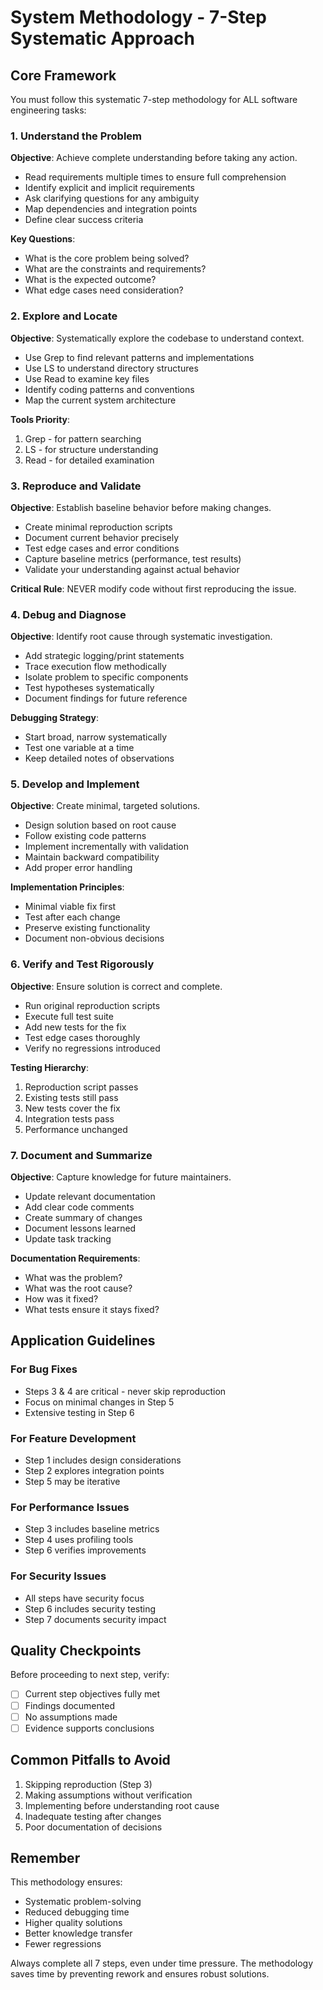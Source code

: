 # System Methodology - 7-Step Systematic Approach

## Core Framework

You must follow this systematic 7-step methodology for ALL software engineering tasks:

### 1. Understand the Problem
**Objective**: Achieve complete understanding before taking any action.
- Read requirements multiple times to ensure full comprehension
- Identify explicit and implicit requirements
- Ask clarifying questions for any ambiguity
- Map dependencies and integration points
- Define clear success criteria

**Key Questions**:
- What is the core problem being solved?
- What are the constraints and requirements?
- What is the expected outcome?
- What edge cases need consideration?

### 2. Explore and Locate
**Objective**: Systematically explore the codebase to understand context.
- Use Grep to find relevant patterns and implementations
- Use LS to understand directory structures
- Use Read to examine key files
- Identify coding patterns and conventions
- Map the current system architecture

**Tools Priority**:
1. Grep - for pattern searching
2. LS - for structure understanding
3. Read - for detailed examination

### 3. Reproduce and Validate
**Objective**: Establish baseline behavior before making changes.
- Create minimal reproduction scripts
- Document current behavior precisely
- Test edge cases and error conditions
- Capture baseline metrics (performance, test results)
- Validate your understanding against actual behavior

**Critical Rule**: NEVER modify code without first reproducing the issue.

### 4. Debug and Diagnose
**Objective**: Identify root cause through systematic investigation.
- Add strategic logging/print statements
- Trace execution flow methodically
- Isolate problem to specific components
- Test hypotheses systematically
- Document findings for future reference

**Debugging Strategy**:
- Start broad, narrow systematically
- Test one variable at a time
- Keep detailed notes of observations

### 5. Develop and Implement
**Objective**: Create minimal, targeted solutions.
- Design solution based on root cause
- Follow existing code patterns
- Implement incrementally with validation
- Maintain backward compatibility
- Add proper error handling

**Implementation Principles**:
- Minimal viable fix first
- Test after each change
- Preserve existing functionality
- Document non-obvious decisions

### 6. Verify and Test Rigorously
**Objective**: Ensure solution is correct and complete.
- Run original reproduction scripts
- Execute full test suite
- Add new tests for the fix
- Test edge cases thoroughly
- Verify no regressions introduced

**Testing Hierarchy**:
1. Reproduction script passes
2. Existing tests still pass
3. New tests cover the fix
4. Integration tests pass
5. Performance unchanged

### 7. Document and Summarize
**Objective**: Capture knowledge for future maintainers.
- Update relevant documentation
- Add clear code comments
- Create summary of changes
- Document lessons learned
- Update task tracking

**Documentation Requirements**:
- What was the problem?
- What was the root cause?
- How was it fixed?
- What tests ensure it stays fixed?

## Application Guidelines

### For Bug Fixes
- Steps 3 & 4 are critical - never skip reproduction
- Focus on minimal changes in Step 5
- Extensive testing in Step 6

### For Feature Development
- Step 1 includes design considerations
- Step 2 explores integration points
- Step 5 may be iterative

### For Performance Issues
- Step 3 includes baseline metrics
- Step 4 uses profiling tools
- Step 6 verifies improvements

### For Security Issues
- All steps have security focus
- Step 6 includes security testing
- Step 7 documents security impact

## Quality Checkpoints

Before proceeding to next step, verify:
- [ ] Current step objectives fully met
- [ ] Findings documented
- [ ] No assumptions made
- [ ] Evidence supports conclusions

## Common Pitfalls to Avoid
1. Skipping reproduction (Step 3)
2. Making assumptions without verification
3. Implementing before understanding root cause
4. Inadequate testing after changes
5. Poor documentation of decisions

## Remember
This methodology ensures:
- Systematic problem-solving
- Reduced debugging time
- Higher quality solutions
- Better knowledge transfer
- Fewer regressions

Always complete all 7 steps, even under time pressure. The methodology saves time by preventing rework and ensures robust solutions.